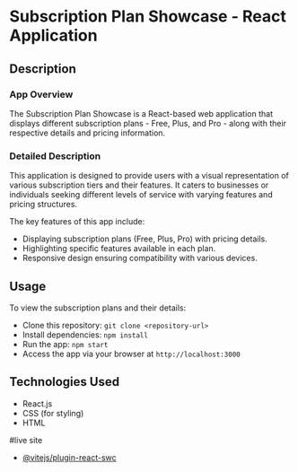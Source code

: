 # Subscription Plan Showcase - React Application

## Description

### App Overview

The Subscription Plan Showcase is a React-based web application that displays different subscription plans - Free, Plus, and Pro - along with their respective details and pricing information.

### Detailed Description

This application is designed to provide users with a visual representation of various subscription tiers and their features. It caters to businesses or individuals seeking different levels of service with varying features and pricing structures.

The key features of this app include:
- Displaying subscription plans (Free, Plus, Pro) with pricing details.
- Highlighting specific features available in each plan.
- Responsive design ensuring compatibility with various devices.

## Usage

To view the subscription plans and their details:
- Clone this repository: `git clone <repository-url>`
- Install dependencies: `npm install`
- Run the app: `npm start`
- Access the app via your browser at `http://localhost:3000`

## Technologies Used

- React.js
- CSS (for styling)
- HTML

#live site

- [@vitejs/plugin-react-swc]() 

